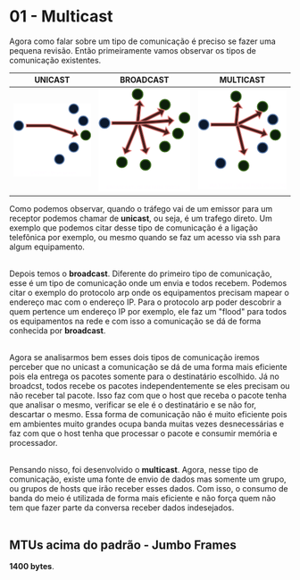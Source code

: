 # 01 - Multicast

Agora como falar sobre um tipo de comunicação é preciso se fazer uma pequena revisão. Então primeiramente vamos observar os tipos de comunicação existentes.

| UNICAST                         | BROADCAST                            | MULTICAST                                     |
|---------------------------------|--------------------------------------|-----------------------------------------------|
|![UNICAST](Imagens/unicast.png)  | ![BROADCAST](Imagens/broadcast.png)  | ![MULTICAST](Imagens/multicast.png)           |

Como podemos observar, quando o tráfego vai de um emissor para um receptor podemos chamar de **unicast**, ou seja, é um trafego direto. Um exemplo que podemos citar desse tipo de comunicação é a ligação telefônica por exemplo, ou mesmo quando se faz um acesso via ssh para algum equipamento. <br></br>

Depois temos o **broadcast**. Diferente do primeiro tipo de comunicação, esse é um tipo de comunicação onde um envia e todos recebem. Podemos citar o exemplo do protocolo arp onde os equipamentos precisam mapear o endereço mac com o endereço IP. Para o protocolo arp poder descobrir a quem pertence um endereço IP por exemplo, ele faz um "flood" para todos os equipamentos na rede e com isso a comunicação se dá de forma conhecida por **broadcast**. <br></br>

Agora se analisarmos bem esses dois tipos de comunicação iremos perceber que no unicast a comunicação se dá de uma forma mais eficiente pois ela entrega os pacotes somente para o destinatário escolhido. Já no broadcst, todos recebe os pacotes independentemente se eles precisam ou não receber tal pacote. Isso faz com que o host que receba o pacote tenha que analisar o mesmo, verificar se ele é o destinatário e se não for, descartar o mesmo. Essa forma de comunicação não é muito eficiente pois em ambientes muito grandes ocupa banda muitas vezes desnecessárias e faz com que o host tenha que processar o pacote e consumir memória e processador. <br></br>

Pensando nisso, foi desenvolvido o **multicast**. Agora, nesse tipo de comunicação, existe uma fonte de envio de dados mas somente um grupo, ou grupos de hosts que irão receber esses dados. Com isso, o consumo de banda do meio é utilizada de forma mais eficiente e não força quem não tem que fazer parte da conversa receber dados indesejados. <br></br>

## MTUs acima do padrão - Jumbo Frames

 **1400 bytes**.